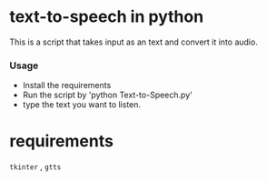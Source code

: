 # text-to-speech in python
This is a script that takes input as an text and convert it into audio.

### Usage
 - Install the requirements
 - Run the script by 'python Text-to-Speech.py'
 - type the text you want to listen.

# requirements 
 `tkinter` , `gtts` 